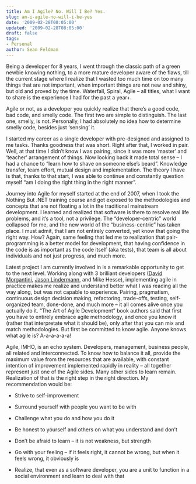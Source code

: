 ```yaml
---
title: Am I Agile? No. Will I Be? Yes.
slug: am-i-agile-no-will-i-be-yes
date: '2009-02-28T08:05:00'
updated: '2009-02-28T08:05:00'
draft: false
tags:
- Personal
author: Sean Feldman
---
```



Being a developer for 8 years, I went through the classic path of a green newbie knowing nothing, to a more mature developer aware of the flaws, till the current stage where I realize that I wasted too much time on too many things that are not important, when important things are not new and shiny, but old and proved by the time. Waterfall, Spiral, Agile – all titles, what I want to share is the experience I had for the past a year+.

Agile or not, as a developer you quickly realize that there’s a good code, bad code, and smelly code. The first two are simple to distinguish. The last one, smelly, is not. Personally, I had absolutely no idea how to determine smelly code, besides just ‘sensing’ it.

I started my career as a single developer with pre-designed and assigned to me tasks. Thanks goodness that was short. Right after that, I worked in pair. Well, at that time I didn’t know I was pairing, since it was more ‘master’ and ‘teacher’ arrangement of things. Now looking back it made total sense – I had a chance to “learn how to shave on someone else’s beard”. Knowledge transfer, team effort, mutual design and implementation. The theory I have is that, thanks to that start, I was able to continue and constantly question myself “am I doing the right thing in the right manner”.

Journey into Agile for myself started at the end of 2007, when I took the Nothing But .NET training course and got exposed to the methodologies and concepts that are not floating a lot in the traditional mainstream development. I learned and realized that software is there to resolve real life problems, and it’s a tool, not a privilege. The “developer-centric” world collapsed for me, and the new world of the “business-centric” has taken place. I must admit, that I am not entirely converted, yet know that going the right way. How? Again, same feeling that led me to realization that pair-programming is a better model for development, that having confidence in the code is as important as the code itself (aka tests), that team is all about individuals and not just progress, and much more.

Latest project I am currently involved in is a remarkable opportunity to get to the next level. Working along with 3 brilliant developers ([David Morgantini](http://davidmorgantini.blogspot.com/), [Jason Lindermann](http://www.linkedin.com/profile?viewProfile=&key=9606022), and Mike Hesse), implementing agile in practice makes me realize and understand better what I was reading all the way along, but was not capable to experience. Pairing, pragmatism, continuous design decision making, refactoring, trade-offs, testing, self-organized team, done-done, and much more – it all comes alive once you actually do it. “The Art of Agile Development” book authors said that first you have to entirely embrace agile methodology, and once you know it (rather that interpretate what it should be), only after that you can mix and match methodologies. But first be committed to know agile. Anyone knows what agile is? A-a-a-a-a-a!

Agile, IMHO, is an echo system. Developers, management, business people, all related and interconnected. To know how to balance it all, provide the maximum value from the resources that are available, with constant intention of improvement implemented rapidly in reality – all together represent just one of the Agile sides. Many other sides to learn remain. Realization of that is the right step in the right direction. My recommendation would be:

- Strive to self-improvement

- Surround yourself with people you want to be with

- Challenge what you do and how you do it

- Be honest to yourself and others on what you understand and don’t

- Don’t be afraid to learn – it is not weakness, but strength

- Go with your feeling – if it feels right, it cannot be wrong, but when it feels wrong, it obviously is

- Realize, that even as a software developer, you are a unit to function in a social environment and learn to deal with that


